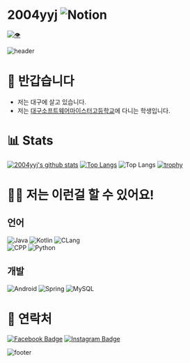 # 2004yyj ![Notion](https://img.shields.io/badge/Notion-%23000000.svg?style=for-the-badge&logo=notion&logoColor=white?url=https://brass-elephant-2fa.notion.site/ccd45b25907f487d86d0a11e56a2855c?p=89e3dc3275f4466c8ac5420bbd7e0626)
[![👁](https://hits.seeyoufarm.com/api/count/incr/badge.svg?url=https://github.com/2004yyj)](https://github.com/2004yyj)

![header](https://capsule-render.vercel.app/api?type=wave&color=timeGradient&height=280&section=header&text=2004yyj&fontSize=70&animation=fadeIn&fontAlignY=40)

# 👋 반갑습니다
* 저는 대구에 살고 있습니다.
* 저는 [대구소프트웨어마이스터고등학교](http://www.dgsw.hs.kr/)에 다니는 학생입니다.

# 📊 Stats

[![2004yyj's github stats](https://github-readme-stats.vercel.app/api?username=2004yyj&count_private=true&show_icons=true&hide_border=true&theme=dark&border_color=#FFFFFF)](https://github.com/2004yyj)
[![Top Langs](https://github-readme-stats.vercel.app/api/top-langs/?username=2004yyj&show_icons=true&theme=dark&hide_border=true&layout=compact)](https://github.com/2004yyj)
![Top Langs](https://github-readme-streak-stats.herokuapp.com/?user=2004yyj&)
[![trophy](https://github-profile-trophy.vercel.app/?username=2004yyj)](https://github.com/ryo-ma/github-profile-trophy)


# 👩‍💻 저는 이런걸 할 수 있어요!

## 언어
![Java](https://img.shields.io/badge/Java-ED8B00?style=for-the-badge&logo=java&logoColor=white) 
![Kotlin](https://img.shields.io/badge/Kotlin-0095D5?&style=for-the-badge&logo=kotlin&logoColor=white)
![CLang](https://img.shields.io/badge/C-00599C?style=for-the-badge&logo=c&logoColor=white) 
<br> 
![CPP](https://img.shields.io/badge/C%2B%2B-00599C?style=for-the-badge&logo=c%2B%2B&logoColor=white)
![Python](https://img.shields.io/badge/Python-3776AB?style=for-the-badge&logo=python&logoColor=white)
<br>

## 개발
![Android](https://img.shields.io/badge/Android-3DDC84?style=for-the-badge&logo=android&logoColor=white)
![Spring](https://img.shields.io/badge/Spring-6DB33F?style=for-the-badge&logo=spring&logoColor=white)
![MySQL](https://img.shields.io/badge/MySQL-00000F?style=for-the-badge&logo=mysql&logoColor=white)

# 💬 연락처
<div>

[![Facebook Badge](https://img.shields.io/badge/Facebook-1877F2?style=for-the-badge&logo=facebook&logoColor=white)](https://www.facebook.com/profile.php?id=100007922641078)
[![Instagram Badge](https://img.shields.io/badge/Instagram-E4405F?style=for-the-badge&logo=instagram&logoColor=white)](https://www.instagram.com/diddbswo/)

</div>

![footer](https://capsule-render.vercel.app/api?type=wave&color=timeGradient&height=150&section=footer&fontSize=60&animation=fadeIn&fontColor=FFFFFF&fontAlign=61)
